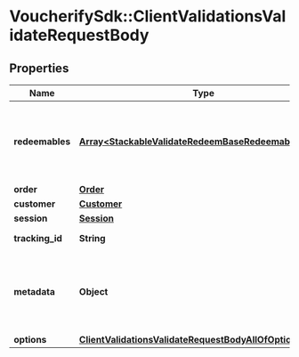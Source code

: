 # VoucherifySdk::ClientValidationsValidateRequestBody

## Properties

| Name | Type | Description | Notes |
| ---- | ---- | ----------- | ----- |
| **redeemables** | [**Array&lt;StackableValidateRedeemBaseRedeemablesItem&gt;**](StackableValidateRedeemBaseRedeemablesItem.md) | An array of redeemables. You can combine &#x60;voucher&#x60;(s) and &#x60;promotion_tier&#x60;(s). Alternatively, send one unique&#x60;promotion_stack&#x60; in the array. |  |
| **order** | [**Order**](Order.md) |  | [optional] |
| **customer** | [**Customer**](Customer.md) |  | [optional] |
| **session** | [**Session**](Session.md) |  | [optional] |
| **tracking_id** | **String** | Is correspondent to Customer&#39;s source_id | [optional] |
| **metadata** | **Object** | A set of key/value pairs that you can attach to a redemption object. It can be useful for storing additional information about the redemption in a structured format. | [optional] |
| **options** | [**ClientValidationsValidateRequestBodyAllOfOptions**](ClientValidationsValidateRequestBodyAllOfOptions.md) |  | [optional] |

